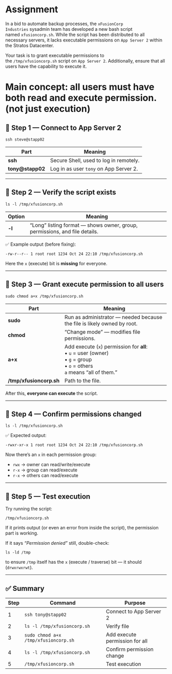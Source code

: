 # Assignment

In a bid to automate backup processes, the `xFusionCorp Industries` sysadmin team has developed a new bash script named `xfusioncorp.sh`. While the script has been distributed to all necessary servers, it lacks executable permissions on `App Server 2` within the Stratos Datacenter.  

Your task is to grant executable permissions to the `/tmp/xfusioncorp.sh` script on `App Server 2`. Additionally, ensure that all users have the capability to execute it.

# Main concept: all users must have both read and execute permission. (not just execution)
## 🧩 **Step 1 — Connect to App Server 2**

`ssh steve@stapp02`

|Part|Meaning|
|---|---|
|**ssh**|Secure Shell, used to log in remotely.|
|**tony@stapp02**|Log in as user `tony` on App Server 2.|

---

## 🧩 **Step 2 — Verify the script exists**

`ls -l /tmp/xfusioncorp.sh`

|Option|Meaning|
|---|---|
|**-l**|“Long” listing format — shows owner, group, permissions, and file details.|

✅ Example output (before fixing):

`-rw-r--r-- 1 root root 1234 Oct 24 22:10 /tmp/xfusioncorp.sh`

Here the `x` (execute) bit is **missing** for everyone.

---

## 🧩 **Step 3 — Grant execute permission to all users**

`sudo chmod a+x /tmp/xfusioncorp.sh`

|Part|Meaning|
|---|---|
|**sudo**|Run as administrator — needed because the file is likely owned by root.|
|**chmod**|“Change mode” — modifies file permissions.|
|**a+x**|Add execute (`x`) permission for **all**:  <br>• `u` = user (owner)  <br>• `g` = group  <br>• `o` = others  <br>`a` means “all of them.”|
|**/tmp/xfusioncorp.sh**|Path to the file.|

After this, **everyone can execute** the script.

---

## 🧩 **Step 4 — Confirm permissions changed**

`ls -l /tmp/xfusioncorp.sh`

✅ Expected output:

`-rwxr-xr-x 1 root root 1234 Oct 24 22:10 /tmp/xfusioncorp.sh`

Now there’s an `x` in each permission group:

- `rwx` → owner can read/write/execute
- `r-x` → group can read/execute
- `r-x` → others can read/execute

---

## 🧩 **Step 5 — Test execution**

Try running the script:

`/tmp/xfusioncorp.sh`

If it prints output (or even an error from inside the script), the permission part is working.

If it says _“Permission denied”_ still, double-check:

`ls -ld /tmp`

to ensure `/tmp` itself has the `x` (execute / traverse) bit — it should (`drwxrwxrwt`).

---

## ✅ **Summary**

| Step | Command                              | Purpose                        |
| ---- | ------------------------------------ | ------------------------------ |
| 1    | `ssh tony@stapp02`                   | Connect to App Server 2        |
| 2    | `ls -l /tmp/xfusioncorp.sh`          | Verify file                    |
| 3    | `sudo chmod a+x /tmp/xfusioncorp.sh` | Add execute permission for all |
| 4    | `ls -l /tmp/xfusioncorp.sh`          | Confirm permission change      |
| 5    | `/tmp/xfusioncorp.sh`                | Test execution                 |